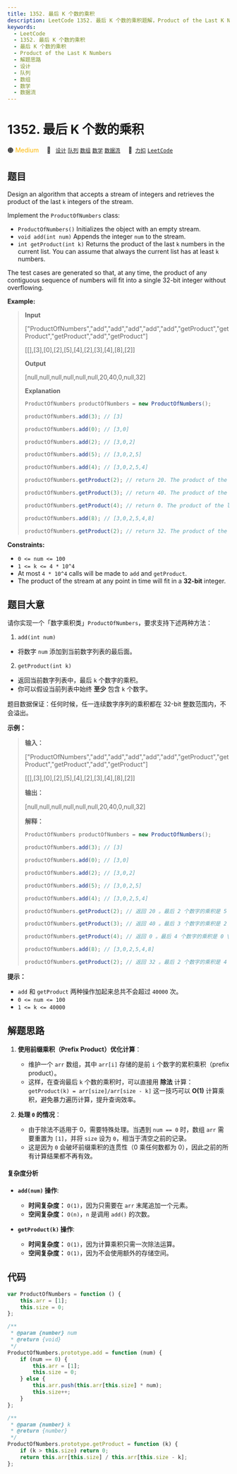 ```yaml
---
title: 1352. 最后 K 个数的乘积
description: LeetCode 1352. 最后 K 个数的乘积题解，Product of the Last K Numbers，包含解题思路、复杂度分析以及完整的 JavaScript 代码实现。
keywords:
  - LeetCode
  - 1352. 最后 K 个数的乘积
  - 最后 K 个数的乘积
  - Product of the Last K Numbers
  - 解题思路
  - 设计
  - 队列
  - 数组
  - 数学
  - 数据流
---
```


# 1352. 最后 K 个数的乘积

🟠 <font color=#ffb800>Medium</font>&emsp; 🔖&ensp; [`设计`](/tag/design.md) [`队列`](/tag/queue.md) [`数组`](/tag/array.md) [`数学`](/tag/math.md) [`数据流`](/tag/data-stream.md)&emsp; 🔗&ensp;[`力扣`](https://leetcode.cn/problems/product-of-the-last-k-numbers) [`LeetCode`](https://leetcode.com/problems/product-of-the-last-k-numbers)

## 题目

Design an algorithm that accepts a stream of integers and retrieves the
product of the last `k` integers of the stream.

Implement the `ProductOfNumbers` class:

- `ProductOfNumbers()` Initializes the object with an empty stream.
- `void add(int num)` Appends the integer `num` to the stream.
- `int getProduct(int k)` Returns the product of the last `k` numbers in the current list. You can assume that always the current list has at least `k` numbers.

The test cases are generated so that, at any time, the product of any
contiguous sequence of numbers will fit into a single 32-bit integer without
overflowing.

**Example:**

> **Input**
>
> ["ProductOfNumbers","add","add","add","add","add","getProduct","getProduct","getProduct","add","getProduct"]
>
> [[],[3],[0],[2],[5],[4],[2],[3],[4],[8],[2]]
>
> **Output**
>
> [null,null,null,null,null,null,20,40,0,null,32]
>
> **Explanation**
>
> ```js
> ProductOfNumbers productOfNumbers = new ProductOfNumbers();
>
> productOfNumbers.add(3); // [3]
>
> productOfNumbers.add(0); // [3,0]
>
> productOfNumbers.add(2); // [3,0,2]
>
> productOfNumbers.add(5); // [3,0,2,5]
>
> productOfNumbers.add(4); // [3,0,2,5,4]
>
> productOfNumbers.getProduct(2); // return 20. The product of the last 2 numbers is 5 \* 4 = 20
>
> productOfNumbers.getProduct(3); // return 40. The product of the last 3 numbers is 2 \* 5 \* 4 = 40
>
> productOfNumbers.getProduct(4); // return 0. The product of the last 4 numbers is 0 \* 2 \* 5 \* 4 = 0
>
> productOfNumbers.add(8); // [3,0,2,5,4,8]
>
> productOfNumbers.getProduct(2); // return 32. The product of the last 2 numbers is 4 \* 8 = 32
> ```

**Constraints:**

- `0 <= num <= 100`
- `1 <= k <= 4 * 10^4`
- At most `4 * 10^4` calls will be made to `add` and `getProduct`.
- The product of the stream at any point in time will fit in a **32-bit** integer.

## 题目大意

请你实现一个「数字乘积类」`ProductOfNumbers`，要求支持下述两种方法：

1. `add(int num)`

- 将数字 `num` 添加到当前数字列表的最后面。

2. `getProduct(int k)`

- 返回当前数字列表中，最后 `k` 个数字的乘积。
- 你可以假设当前列表中始终 **至少** 包含 `k` 个数字。

题目数据保证：任何时候，任一连续数字序列的乘积都在 32-bit 整数范围内，不会溢出。

**示例：**

> **输入：**
>
> ["ProductOfNumbers","add","add","add","add","add","getProduct","getProduct","getProduct","add","getProduct"]
>
> [[],[3],[0],[2],[5],[4],[2],[3],[4],[8],[2]]
>
> **输出：**
>
> [null,null,null,null,null,null,20,40,0,null,32]
>
> **解释：**
>
> ```js
> ProductOfNumbers productOfNumbers = new ProductOfNumbers();
>
> productOfNumbers.add(3); // [3]
>
> productOfNumbers.add(0); // [3,0]
>
> productOfNumbers.add(2); // [3,0,2]
>
> productOfNumbers.add(5); // [3,0,2,5]
>
> productOfNumbers.add(4); // [3,0,2,5,4]
>
> productOfNumbers.getProduct(2); // 返回 20 。最后 2 个数字的乘积是 5 \* 4 = 20
>
> productOfNumbers.getProduct(3); // 返回 40 。最后 3 个数字的乘积是 2 \* 5 \* 4 = 40
>
> productOfNumbers.getProduct(4); // 返回 0 。最后 4 个数字的乘积是 0 \* 2 \* 5 \* 4 = 0
>
> productOfNumbers.add(8); // [3,0,2,5,4,8]
>
> productOfNumbers.getProduct(2); // 返回 32 。最后 2 个数字的乘积是 4 \* 8 = 32
> ```

**提示：**

- `add` 和 `getProduct` 两种操作加起来总共不会超过 `40000` 次。
- `0 <= num <= 100`
- `1 <= k <= 40000`

## 解题思路

1. **使用前缀乘积（Prefix Product）优化计算**：

   - 维护一个 `arr` 数组，其中 `arr[i]` 存储的是前 `i` 个数字的累积乘积（prefix product）。
   - 这样，在查询最后 `k` 个数的乘积时，可以直接用 **除法** 计算：
     `getProduct(k) = arr[size]/arr[size - k]`
     这一技巧可以 **O(1)** 计算乘积，避免暴力遍历计算，提升查询效率。

2. **处理 `0` 的情况**：
   - 由于除法不适用于 0，需要特殊处理。当遇到 `num == 0` 时，数组 `arr` 需要重置为 `[1]`，并将 `size` 设为 `0`，相当于清空之前的记录。
   - 这是因为 `0` 会破坏前缀乘积的连贯性（0 乘任何数都为 0），因此之前的所有计算结果都不再有效。

#### 复杂度分析

- **`add(num)` 操作**:

  - **时间复杂度：** `O(1)`，因为只需要在 `arr` 末尾追加一个元素。
  - **空间复杂度：** `O(n)`，`n` 是调用 `add()` 的次数。

- **`getProduct(k)` 操作**:
  - **时间复杂度：** `O(1)`，因为计算乘积只需一次除法运算。
  - **空间复杂度：** `O(1)`，因为不会使用额外的存储空间。

## 代码

```javascript
var ProductOfNumbers = function () {
	this.arr = [1];
	this.size = 0;
};

/**
 * @param {number} num
 * @return {void}
 */
ProductOfNumbers.prototype.add = function (num) {
	if (num == 0) {
		this.arr = [1];
		this.size = 0;
	} else {
		this.arr.push(this.arr[this.size] * num);
		this.size++;
	}
};

/**
 * @param {number} k
 * @return {number}
 */
ProductOfNumbers.prototype.getProduct = function (k) {
	if (k > this.size) return 0;
	return this.arr[this.size] / this.arr[this.size - k];
};
```
